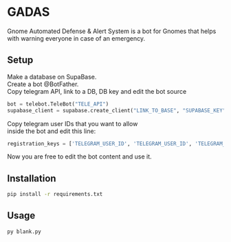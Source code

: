 # GADAS

Gnome Automated Defense & Alert System is a bot for Gnomes that helps with warning everyone in case of an emergency.

## Setup
Make a database on SupaBase.<br/>
Create a bot @BotFather.<br/>
Copy telegram API, link to a DB, DB key and edit the bot source<br/>

```python
bot = telebot.TeleBot("TELE_API")
supabase_client = supabase.create_client("LINK_TO_BASE", "SUPABASE_KEY")
```

Copy telegram user IDs that you want to allow <br/>inside the bot and edit this line:

```python
registration_keys = ['TELEGRAM_USER_ID', 'TELEGRAM_USER_ID', 'TELEGRAM_USER_ID', 'TELEGRAM_USER_ID']
```

Now you are free to edit the bot content and use it.

## Installation

```bash
pip install -r requirements.txt
```

## Usage

```python
py blank.py
```
